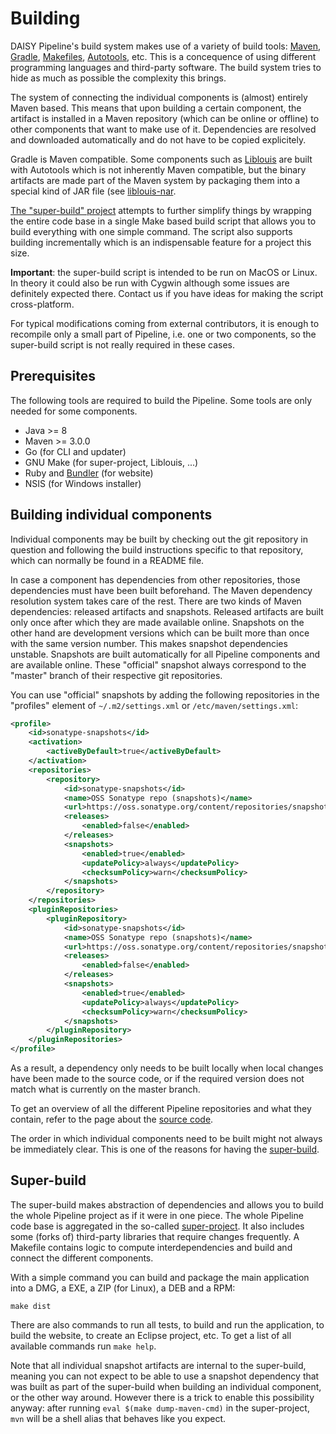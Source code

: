 # Building

DAISY Pipeline's build system makes use of a variety of build tools:
[Maven][], [Gradle][], [Makefiles][Make], [Autotools][], etc. This is
a concequence of using different programming languages and third-party
software. The build system tries to hide as much as possible the
complexity this brings.

The system of connecting the individual components is (almost)
entirely Maven based. This means that upon building a certain
component, the artifact is installed in a Maven repository (which can
be online or offline) to other components that want to make use of
it. Dependencies are resolved and downloaded automatically and do not
have to be copied explicitely.

Gradle is Maven compatible. Some components such as
[Liblouis](https://github.com/liblouis/liblouis) are built with
Autotools which is not inherently Maven compatible, but the binary
artifacts are made part of the Maven system by packaging them into a
special kind of JAR file (see
[liblouis-nar](https://github.com/liblouis/liblouis-nar).

[The "super-build" project](#super-build) attempts to further simplify
things by wrapping the entire code base in a single Make based build
script that allows you to build everything with one simple
command. The script also supports building incrementally which is an
indispensable feature for a project this size.

**Important**: the super-build script is intended to be run on MacOS
or Linux. In theory it could also be run with Cygwin although some
issues are definitely expected there. Contact us if you have ideas for
making the script cross-platform.

For typical modifications coming from external contributors, it is
enough to recompile only a small part of Pipeline, i.e. one or two
components, so the super-build script is not really required in these
cases.


## Prerequisites

The following tools are required to build the Pipeline. Some tools are
only needed for some components.

- Java >= 8
- Maven >= 3.0.0
- Go (for CLI and updater)
- GNU Make (for super-project, Liblouis, ...)
- Ruby and [Bundler](https://bundler.io/) (for website)
- NSIS (for Windows installer)


## Building individual components

Individual components may be built by checking out the git repository
in question and following the build instructions specific to that
repository, which can normally be found in a README file.

In case a component has dependencies from other repositories, those
dependencies must have been built beforehand. The Maven dependency
resolution system takes care of the rest. There are two kinds of Maven
dependencies: released artifacts and snapshots. Released artifacts are
built only once after which they are made available online. Snapshots
on the other hand are development versions which can be built more
than once with the same version number. This makes snapshot
dependencies unstable. Snapshots are built automatically for all
Pipeline components and are available online. These "official"
snapshot always correspond to the "master" branch of their respective
git repositories.

You can use "official" snapshots by adding the following repositories
in the "profiles" element of `~/.m2/settings.xml` or
`/etc/maven/settings.xml`:

```xml
<profile>
    <id>sonatype-snapshots</id>
    <activation>
        <activeByDefault>true</activeByDefault>
    </activation>
    <repositories>
        <repository>
            <id>sonatype-snapshots</id>
            <name>OSS Sonatype repo (snapshots)</name>
            <url>https://oss.sonatype.org/content/repositories/snapshots/</url>
            <releases>
                <enabled>false</enabled>
            </releases>
            <snapshots>
                <enabled>true</enabled>
                <updatePolicy>always</updatePolicy>
                <checksumPolicy>warn</checksumPolicy>
            </snapshots>
        </repository>
    </repositories>
    <pluginRepositories>
        <pluginRepository>
            <id>sonatype-snapshots</id>
            <name>OSS Sonatype repo (snapshots)</name>
            <url>https://oss.sonatype.org/content/repositories/snapshots/</url>
            <releases>
                <enabled>false</enabled>
            </releases>
            <snapshots>
                <enabled>true</enabled>
                <updatePolicy>always</updatePolicy>
                <checksumPolicy>warn</checksumPolicy>
            </snapshots>
        </pluginRepository>
    </pluginRepositories>
</profile>
```

As a result, a dependency only needs to be built locally when local
changes have been made to the source code, or if the required version
does not match what is currently on the master branch.

To get an overview of all the different Pipeline repositories and what
they contain, refer to the page about the [source code](Sources).

The order in which individual components need to be built might not
always be immediately clear. This is one of the reasons for having the
[super-build](#super-build).


## Super-build

The super-build makes abstraction of dependencies and allows you to
build the whole Pipeline project as if it were in one piece. The whole
Pipeline code base is aggregated in the so-called
[super-project](Sources#aggregator-project). It also includes some
(forks of) third-party libraries that require changes frequently. A
Makefile contains logic to compute interdependencies and build and
connect the different components.

With a simple command you can build and package the main application
into a DMG, a EXE, a ZIP (for Linux), a DEB and a RPM:

```
make dist
```

There are also commands to run all tests, to build and run the
application, to build the website, to create an Eclipse project,
etc. To get a list of all available commands run `make help`.

Note that all individual snapshot artifacts are internal to the
super-build, meaning you can not expect to be able to use a snapshot
dependency that was built as part of the super-build when building an
individual component, or the other way around. However there is a
trick to enable this possibility anyway: after running `eval $(make
dump-maven-cmd)` in the super-project, `mvn` will be a shell alias
that behaves like you expect.


[Maven]: https://en.wikipedia.org/wiki/Apache_Maven
[Gradle]: https://en.wikipedia.org/wiki/Gradle
[Make]: https://en.wikipedia.org/wiki/Make_(software)
[Autotools]: https://en.wikipedia.org/wiki/GNU_build_system
